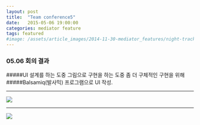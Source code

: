 ```yaml
---
layout: post
title:  "Team conference5"
date:   2015-05-06 19:00:00
categories: mediator feature
tags: featured
#image: /assets/article_images/2014-11-30-mediator_features/night-track.JPG
---
```


### 05.06 회의 결과

#####UI 설계를 하는 도중 그림으로 구현을 하는 도중 좀 더 구체적인 구현을 위해
#####Balsamiq(발사믹) 프로그램으로 UI 작성.

- - -

<img src="https://cloud.githubusercontent.com/assets/11438919/7496900/224e1fca-f452-11e4-81f7-04ad0f9b0476.png">

- - -

<img src="https://cloud.githubusercontent.com/assets/11438919/7496901/2274727e-f452-11e4-898e-2f4672c61551.png">
